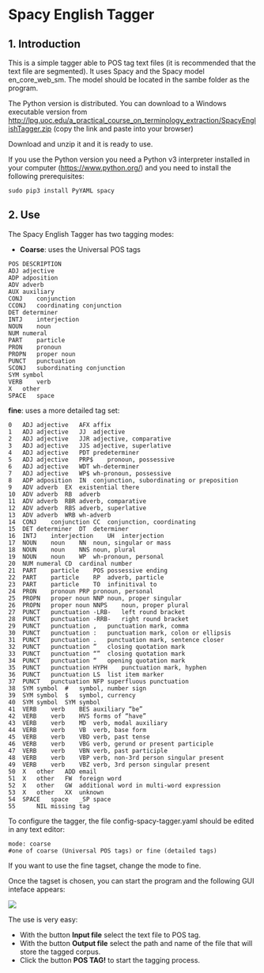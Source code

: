# Spacy English Tagger

## 1. Introduction

This is a simple tagger able to POS tag text files (it is recommended that the text file are segmented). It uses Spacy and the Spacy model en_core_web_sm. The model should be located in the sambe folder as the program.

The Python version is distributed. You can download to a Windows executable version from http://lpg.uoc.edu/a_practical_course_on_terminology_extraction/SpacyEnglishTagger.zip 
(copy the link and paste into your browser)

Download and unzip it and it is ready to use.

If you use the Python version you need a Python v3 interpreter installed in your computer (https://www.python.org/) and you need to install the following prerequisites:

```sudo pip3 install PyYAML spacy```

## 2. Use

The Spacy English Tagger has two tagging modes:

* **Coarse**: uses the Universal POS tags

```
POS	DESCRIPTION
ADJ	adjective
ADP	adposition
ADV	adverb
AUX	auxiliary
CONJ	conjunction
CCONJ	coordinating conjunction
DET	determiner
INTJ	interjection
NOUN	noun
NUM	numeral
PART	particle
PRON	pronoun
PROPN	proper noun
PUNCT	punctuation
SCONJ	subordinating conjunction
SYM	symbol
VERB	verb
X	other
SPACE	space

```
**fine**: uses a more detailed tag set:

```
0	ADJ	adjective	AFX	affix
1	ADJ	adjective	JJ	adjective
2	ADJ	adjective	JJR	adjective, comparative
3	ADJ	adjective	JJS	adjective, superlative
4	ADJ	adjective	PDT	predeterminer
5	ADJ	adjective	PRP$	pronoun, possessive
6	ADJ	adjective	WDT	wh-determiner
7	ADJ	adjective	WP$	wh-pronoun, possessive
8	ADP	adposition	IN	conjunction, subordinating or preposition
9	ADV	adverb	EX	existential there
10	ADV	adverb	RB	adverb
11	ADV	adverb	RBR	adverb, comparative
12	ADV	adverb	RBS	adverb, superlative
13	ADV	adverb	WRB	wh-adverb
14	CONJ	conjunction	CC	conjunction, coordinating
15	DET	determiner	DT	determiner
16	INTJ	interjection	UH	interjection
17	NOUN	noun	NN	noun, singular or mass
18	NOUN	noun	NNS	noun, plural
19	NOUN	noun	WP	wh-pronoun, personal
20	NUM	numeral	CD	cardinal number
21	PART	particle	POS	possessive ending
22	PART	particle	RP	adverb, particle
23	PART	particle	TO	infinitival to
24	PRON	pronoun	PRP	pronoun, personal
25	PROPN	proper noun	NNP	noun, proper singular
26	PROPN	proper noun	NNPS	noun, proper plural
27	PUNCT	punctuation	-LRB-	left round bracket
28	PUNCT	punctuation	-RRB-	right round bracket
29	PUNCT	punctuation	,	punctuation mark, comma
30	PUNCT	punctuation	:	punctuation mark, colon or ellipsis
31	PUNCT	punctuation	.	punctuation mark, sentence closer
32	PUNCT	punctuation	”	closing quotation mark
33	PUNCT	punctuation	“”	closing quotation mark
34	PUNCT	punctuation	“	opening quotation mark
35	PUNCT	punctuation	HYPH	punctuation mark, hyphen
36	PUNCT	punctuation	LS	list item marker
37	PUNCT	punctuation	NFP	superfluous punctuation
38	SYM	symbol	#	symbol, number sign
39	SYM	symbol	$	symbol, currency
40	SYM	symbol	SYM	symbol
41	VERB	verb	BES	auxiliary “be”
42	VERB	verb	HVS	forms of “have”
43	VERB	verb	MD	verb, modal auxiliary
44	VERB	verb	VB	verb, base form
45	VERB	verb	VBD	verb, past tense
46	VERB	verb	VBG	verb, gerund or present participle
47	VERB	verb	VBN	verb, past participle
48	VERB	verb	VBP	verb, non-3rd person singular present
49	VERB	verb	VBZ	verb, 3rd person singular present
50	X	other	ADD	email
51	X	other	FW	foreign word
52	X	other	GW	additional word in multi-word expression
53	X	other	XX	unknown
54	SPACE	space	_SP	space
55		NIL	missing tag			
```

To configure the tagger, the file config-spacy-tagger.yaml should be edited in any text editor:

```
mode: coarse
#one of coarse (Universal POS tags) or fine (detailed tags)
```

If you want to use the fine tagset, change the mode to fine.


Once the tagset is chosen, you can start the program and the following GUI inteface appears:

![](https://github.com/aoliverg/a_practical_course_on_terminology_extraction/blob/main/SpacyEnglishTagger/SpacyEnglishTagger.PNG)

The use is very easy:

* With the button **Input file** select the text file to POS tag.
* With the button **Output file** select the path and name of the file that will store the tagged corpus.
* Click the button **POS TAG!** to start the tagging process.


